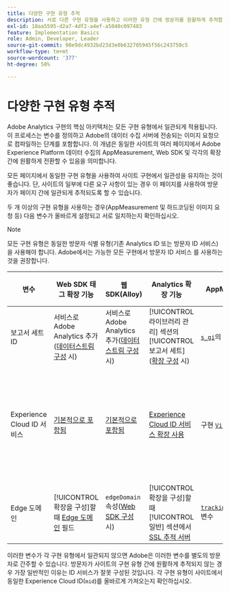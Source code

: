 ```yaml
---
title: 다양한 구현 유형 추적
description: 서로 다른 구현 유형을 사용하고 이러한 유형 간에 방문자를 원활하게 추적합니다.
exl-id: 18aa5595-d2a7-4df2-a4ef-a5040c097483
feature: Implementation Basics
role: Admin, Developer, Leader
source-git-commit: 98e9dc4932bd23d3e0b632705945f56c243750c5
workflow-type: tm+mt
source-wordcount: '377'
ht-degree: 58%

---
```


# 다양한 구현 유형 추적

Adobe Analytics 구현의 핵심 아키텍처는 모든 구현 유형에서 일관되게 적용됩니다. 이 프로세스는 변수를 정의하고 Adobe의 데이터 수집 서버에 전송되는 이미지 요청으로 컴파일하는 단계를 포함합니다. 이 개념은 동일한 사이트의 여러 페이지에서 Adobe Experience Platform 데이터 수집의 AppMeasurement, Web SDK 및 각각의 확장 간에 원활하게 전환할 수 있음을 의미합니다.

모든 페이지에서 동일한 구현 유형을 사용하여 사이트 구현에서 일관성을 유지하는 것이 좋습니다. 단, 사이트의 일부에 다른 요구 사항이 있는 경우 이 페이지를 사용하여 방문자가 페이지 간에 일관되게 추적되도록 할 수 있습니다.

두 개 이상의 구현 유형을 사용하는 경우(AppMeasurement 및 하드코딩된 이미지 요청 등) 다음 변수가 올바르게 설정되고 서로 일치하는지 확인하십시오.

>[!NOTE]
>
>모든 구현 유형은 동일한 방문자 식별 유형(기존 Analytics ID 또는 방문자 ID 서비스)을 사용해야 합니다. Adobe에서는 가능한 모든 구현에서 방문자 ID 서비스 를 사용하는 것을 권장합니다.

| 변수 | Web SDK 태그 확장 기능 | 웹 SDK(Alloy) | Analytics 확장 기능 | AppMeasurement | 하드코딩된 이미지 요청 |
|---|---|---|---|---|---|
| 보고서 세트 ID | 서비스로 Adobe Analytics 추가([데이터스트림 구성](https://experienceleague.adobe.com/ko/docs/experience-platform/datastreams/configure) 시) | 서비스로 Adobe Analytics 추가([데이터스트림 구성](https://experienceleague.adobe.com/ko/docs/experience-platform/datastreams/configure) 시) | [!UICONTROL 라이브러리 관리] 섹션의 [!UICONTROL 보고서 세트] ([확장 구성](https://experienceleague.adobe.com/ko/docs/experience-platform/tags/extensions/client/analytics/overview) 시) | [`s_gi`](../vars/functions/s-gi.md)의 문자열 인수 | URL `pathname`의 일부(`/b/ss/` 다음) |
| Experience Cloud ID 서비스 | [기본적으로 포함됨](web-sdk-extension.md) | [기본적으로 포함됨](alloy.md) | [Experience Cloud ID 서비스 확장 사용](analytics-extension.md) | 구현 [`VisitorAPI.js`](appmeasurement.md) | 원하는 ID를 얻으려면 [ID 서비스에 대해 별도의 호출을](https://experienceleague.adobe.com/ko/docs/id-service/using/implementation/direct-integration)하고 쿼리 문자열에 `mid`을(를) 포함하십시오. |
| Edge 도메인 | [!UICONTROL 확장을 구성]할 때 [Edge 도메인](https://experienceleague.adobe.com/ko/docs/experience-platform/tags/extensions/client/web-sdk/web-sdk-extension-configuration) 필드 | `edgeDomain` 속성([Web SDK 구성](https://experienceleague.adobe.com/ko/docs/experience-platform/web-sdk/commands/configure/overview) 시) | [!UICONTROL 확장을 구성]할 때 [!UICONTROL 일반] 섹션에서 [SSL 추적 서버](https://experienceleague.adobe.com/ko/docs/experience-platform/tags/extensions/client/analytics/overview) | [`trackingServerSecure`](../vars/config-vars/trackingserversecure.md) 변수 | 이미지 요청 URL의 `hostname` |

이러한 변수가 각 구현 유형에서 일관되지 않으면 Adobe은 이러한 변수를 별도의 방문자로 간주할 수 있습니다. 방문자가 사이트의 구현 유형 간에 원활하게 추적되지 않는 경우 가장 일반적인 이유는 ID 서비스가 잘못 구성된 것입니다. 각 구현 유형이 사이트에서 동일한 Experience Cloud ID(`mid`)를 올바르게 가져오는지 확인하십시오.
